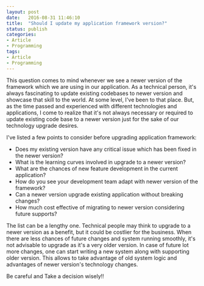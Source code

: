 ```yaml
---
layout: post
date:   2016-08-31 11:46:10
title:  "Should I update my application framework version?"
status: publish
categories:
- Article
- Programming
tags:
- Article
- Programming
---
```


This question comes to mind whenever we see a newer version of the framework which we are using in our application. As a
technical person, it's always fascinating to update existing codebases to newer version and showcase that skill to the world.
At some level, I've been to that place. But, as the time passed and experienced with different technologies and applications,
I come to realize that it's not always necessary or required to update existing code base to a newer version just for the
sake of our technology upgrade desires.

I've listed a few points to consider before upgrading application framework:

* Does my existing version have any critical issue which has been fixed in the newer version?
* What is the learning curves involved in upgrade to a newer version?
* What are the chances of new feature development in the current application?
* How do you see your development team adapt with newer version of the framework?
* Can a newer version upgrade existing application without breaking changes?
* How much cost effective of migrating to newer version considering future supports?

The list can be a lengthy one. Technical people may think to upgrade to a newer version as a benefit, but it could be
costlier for the business. When there are less chances of future changes and system running smoothly, it's not advisable to
upgrade as it's a very older version. In case of future lot more changes, one can start writing a new system along with
supporting older version. This allows to take advantage of old system logic and advantages of newer version's technology
changes.

Be careful and Take a decision wisely!!
